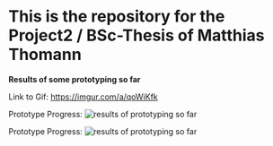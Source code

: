 # This is the repository for the Project2 / BSc-Thesis of Matthias Thomann

**Results of some prototyping so far**

Link to Gif: https://imgur.com/a/qoWiKfk

Prototype Progress:
![results of prototyping so far](https://gitlab.ti.bfh.ch/cpvr-students/cloud-shader/-/raw/master/doc/img/unity%20captures/final%20shot%20prototype%202.PNG "Results of prototyping so far")

Prototype Progress:
![results of prototyping so far](https://gitlab.ti.bfh.ch/cpvr-students/cloud-shader/-/raw/master/doc/img/unity%20captures/final%20shot%20prototype%203.PNG "Results of prototyping so far")